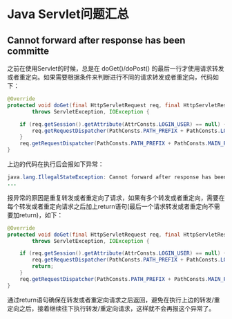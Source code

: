 # Java Servlet问题汇总


## Cannot forward after response has been committe

之前在使用Servlet的时候，总是在 doGet()/doPost() 的最后一行才使用请求转发或者重定向。如果需要根据条件来判断进行不同的请求转发或者重定向，代码如下：

```java
@Override
protected void doGet(final HttpServletRequest req, final HttpServletResponse resp)
        throws ServletException, IOException {

    if (req.getSession().getAttribute(AttrConsts.LOGIN_USER) == null) {
        req.getRequestDispatcher(PathConsts.PATH_PREFIX + PathConsts.LOGIN_PAGE).forward(req, resp);
    }
    req.getRequestDispatcher(PathConsts.PATH_PREFIX + PathConsts.MAIN_PAGE).forward(req, resp);
}
```
<!--more-->
上边的代码在执行后会报如下异常：

```java
java.lang.IllegalStateException: Cannot forward after response has been committe
...
```

报异常的原因是重复转发或者重定向了请求，如果有多个转发或者重定向，需要在每个转发或者重定向请求之后加上return语句(最后一个请求转发或者重定向不需要加return)，如下：

```java
@Override
protected void doGet(final HttpServletRequest req, final HttpServletResponse resp)
        throws ServletException, IOException {

    if (req.getSession().getAttribute(AttrConsts.LOGIN_USER) == null) {
        req.getRequestDispatcher(PathConsts.PATH_PREFIX + PathConsts.LOGIN_PAGE).forward(req, resp);
        return;
    }
    req.getRequestDispatcher(PathConsts.PATH_PREFIX + PathConsts.MAIN_PAGE).forward(req, resp);
}
```

通过return语句确保在转发或者重定向请求之后返回，避免在执行上边的转发/重定向之后，接着继续往下执行转发/重定向请求，这样就不会再报这个异常了。